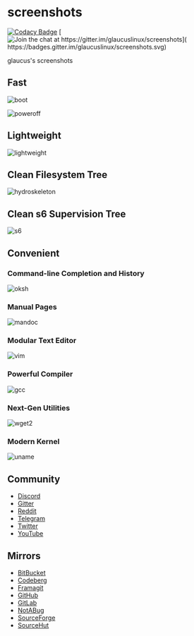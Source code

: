 # screenshots
[![Codacy Badge](
https://api.codacy.com/project/badge/Grade/f09e68082938448a85726ca19de234dd)](
https://app.codacy.com/gh/glaucuslinux/screenshots?utm_source=github.com&utm_medium=referral&utm_content=glaucuslinux/screenshots&utm_campaign=Badge_Grade_Dashboard)
[![Join the chat at https://gitter.im/glaucuslinux/screenshots](
https://badges.gitter.im/glaucuslinux/screenshots.svg)](
https://gitter.im/glaucuslinux/screenshots?utm_source=badge&utm_medium=badge&utm_campaign=pr-badge&utm_content=badge)

glaucus's screenshots

## Fast
![boot](https://github.com/glaucuslinux/screenshots/raw/master/boot.gif)

![poweroff](https://github.com/glaucuslinux/screenshots/raw/master/poweroff.gif)

## Lightweight
![lightweight](https://github.com/glaucuslinux/screenshots/raw/master/lightweight.png)

## Clean Filesystem Tree
![hydroskeleton](https://github.com/glaucuslinux/screenshots/raw/master/hydroskeleton.png)

## Clean s6 Supervision Tree
![s6](https://github.com/glaucuslinux/screenshots/raw/master/s6.png)

## Convenient
### Command-line Completion and History
![oksh](https://github.com/glaucuslinux/screenshots/raw/master/oksh.png)

### Manual Pages
![mandoc](https://github.com/glaucuslinux/screenshots/raw/master/mandoc.png)

### Modular Text Editor
![vim](https://github.com/glaucuslinux/screenshots/raw/master/vim.png)

### Powerful Compiler
![gcc](https://github.com/glaucuslinux/screenshots/raw/master/gcc.png)

### Next-Gen Utilities
![wget2](https://github.com/glaucuslinux/screenshots/raw/master/wget2.png)

### Modern Kernel
![uname](https://github.com/glaucuslinux/screenshots/raw/master/uname.png)

## Community
* [Discord](https://discord.gg/nDKNmNc)
* [Gitter](https://gitter.im/glaucuslinux/screenshots)
* [Reddit](https://www.reddit.com/r/glaucus)
* [Telegram](https://t.me/glaucuslinux)
* [Twitter](https://twitter.com/glaucuslinux)
* [YouTube](https://www.youtube.com/channel/UCOpZsBcIF2NvJHuzdP1UP_w)

## Mirrors
* [BitBucket](https://bitbucket.org/glaucuslinux/screenshots)
* [Codeberg](https://codeberg.org/glaucuslinux/screenshots)
* [Framagit](https://framagit.org/glaucuslinux/screenshots)
* [GitHub](https://github.com/glaucuslinux/screenshots)
* [GitLab](https://gitlab.com/glaucuslinux/screenshots)
* [NotABug](https://notabug.org/glaucuslinux/screenshots)
* [SourceForge](https://git.code.sf.net/p/glaucuslinux/screenshots)
* [SourceHut](https://git.sr.ht/~glaucuslinux/screenshots)
